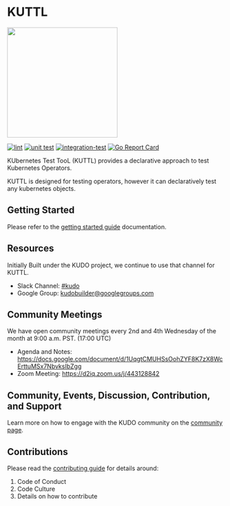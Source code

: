 # KUTTL

<img src="https://kuttl.dev/images/kuttl-horizontal-logo.png" width="256">

[![lint](https://github.com/kudobuilder/kuttl/actions/workflows/lint.yml/badge.svg?branch=main)](https://github.com/kudobuilder/kuttl/actions)
[![unit test](https://github.com/kudobuilder/kuttl/actions/workflows/unittest.yml/badge.svg?branch=main)](https://github.com/kudobuilder/kuttl/actions)
[![integration-test](https://github.com/kudobuilder/kuttl/actions/workflows/integration-test.yml/badge.svg?branch=main)](https://github.com/kudobuilder/kuttl/actions)
[![Go Report Card](https://goreportcard.com/badge/github.com/kudobuilder/kuttl)](https://goreportcard.com/report/github.com/kudobuilder/kuttl)  

KUbernetes Test TooL (KUTTL) provides a declarative approach to test Kubernetes Operators.

KUTTL is designed for testing operators, however it can declaratively test any kubernetes objects.

## Getting Started

Please refer to the [getting started guide](https://kuttl.dev/docs/) documentation.

## Resources

Initially Built under the KUDO project, we continue to use that channel for KUTTL.

* Slack Channel: [#kudo](https://kubernetes.slack.com/archives/CG3HTFCMV)
* Google Group: [kudobuilder@googlegroups.com](https://groups.google.com/forum/#!forum/kudobuilder)

## Community Meetings

We have open community meetings every 2nd and 4th Wednesday of the month at 9:00 a.m. PST. (17:00 UTC)

* Agenda and Notes: https://docs.google.com/document/d/1UqgtCMUHSsOohZYF8K7zX8WcErttuMSx7NbvksIbZgg
* Zoom Meeting: https://d2iq.zoom.us/j/443128842


## Community, Events, Discussion, Contribution, and Support

Learn more on how to engage with the KUDO community on the [community page](https://kudo.dev/community/).

## Contributions

Please read the [contributing guide](https://github.com/kudobuilder/kuttl/blob/main/CONTRIBUTING.md) for details around:

1. Code of Conduct
1. Code Culture
1. Details on how to contribute